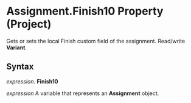 
# Assignment.Finish10 Property (Project)

Gets or sets the local Finish custom field of the assignment. Read/write  **Variant**.


## Syntax

 _expression_. **Finish10**

 _expression_ A variable that represents an **Assignment** object.

